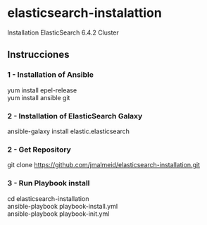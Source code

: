 # elasticsearch-instalattion
Installation ElasticSearch 6.4.2 Cluster

## Instrucciones

### 1 - Installation of Ansible
 yum install epel-release <br/>
 yum install ansible git <br/>

### 2 - Installation of ElasticSearch Galaxy
ansible-galaxy install elastic.elasticsearch <br/>

### 2 - Get Repository
 git clone https://github.com/jmalmeid/elasticsearch-installation.git <br/>

### 3 - Run Playbook install
 cd elasticsearch-installation <br/>
 ansible-playbook playbook-install.yml <br/>
 ansible-playbook playbook-init.yml <br/>
